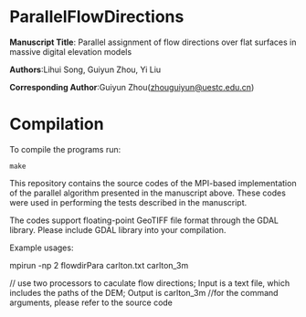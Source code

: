 # ParallelFlowDirections

**Manuscript Title**: Parallel assignment of flow directions over flat surfaces in massive digital elevation models  

**Authors**:Lihui Song, Guiyun Zhou, Yi Liu  

**Corresponding Author**:Guiyun Zhou(zhouguiyun@uestc.edu.cn)  


# Compilation
To compile the programs run:
```
make
```


This repository contains the source codes of the MPI-based implementation of the parallel algorithm presented in the manuscript above. These codes were used in performing the tests described in the manuscript.

The codes support floating-point GeoTIFF file format through the GDAL library. Please include GDAL library into your compilation.

Example usages:

mpirun -np 2 flowdirPara carlton.txt carlton_3m    

// use two processors to caculate flow directions; Input is a text file, which includes the paths of the DEM; Output is carlton_3m
//for the command arguments, please refer to the source code

